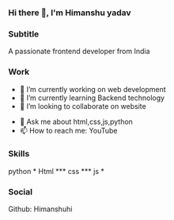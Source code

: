 ### Hi there 👋, I'm Himanshu yadav
 
### Subtitle
A passionate frontend developer from India

### Work
- 🔭 I’m currently working on web development
- 🌱 I’m currently learning Backend technology
- 👯 I’m looking to collaborate on website 
<!-- 🤔 I’m looking for help with ...-->
- 💬 Ask me about html,css,js,python
- 📫 How to reach me: YouTube 
<!-- 😄 Pronouns: ...-->
<!-- ⚡ Fun fact: ...-->

### Skills
python *
Html ***
css ***
js *

### Social
Github: Himanshuhi
